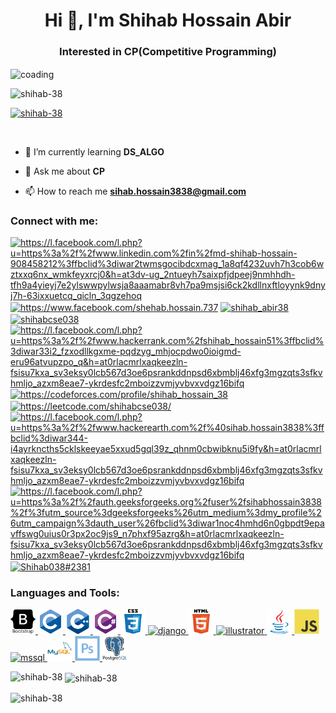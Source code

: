 <h1 align="center">Hi 👋, I'm Shihab Hossain Abir</h1>
<h3 align="center">Interested in CP(Competitive Programming)</h3>
<img align="center" alt="coading" width= "350" src="https://i.pinimg.com/550x/54/e3/7d/54e37d8074ebcde1d96c77d7b2a7f310.jpg">

<p align="left"> <img src="https://komarev.com/ghpvc/?username=shihab-38&label=Profile%20views&color=0e75b6&style=flat" alt="shihab-38" /> </p>

<p align="left"> <a href="https://github.com/ryo-ma/github-profile-trophy"><img src="https://github-profile-trophy.vercel.app/?username=shihab-38" alt="shihab-38" /></a> </p>

<p align="left"> <a href="https://twitter.com/" target="blank"><img src="https://img.shields.io/twitter/follow/?logo=twitter&style=for-the-badge" alt="" /></a> </p>

- 🌱 I’m currently learning **DS_ALGO**

- 💬 Ask me about **CP**

- 📫 How to reach me **sihab.hossain3838@gmail.com**

<h3 align="left">Connect with me:</h3>
<p align="left">
<a href="https://linkedin.com/in/https://l.facebook.com/l.php?u=https%3a%2f%2fwww.linkedin.com%2fin%2fmd-shihab-hossain-908458212%3ffbclid%3diwar2twmsgocibdcxmag_1a8qf4232uvh7h3cob6wztxxq6nx_wmkfeyxrcj0&h=at3dv-ug_2ntueyh7saixpfjdpeej9nmhhdh-tfh9a4yieyj7e2ylswwpylwsja8aaamabr8vh7pa9msjsi6ck2kdllnxftloyynk9dnyj7h-63ixxuetcq_qicln_3qgzehoq" target="blank"><img align="center" src="https://raw.githubusercontent.com/rahuldkjain/github-profile-readme-generator/master/src/images/icons/Social/linked-in-alt.svg" alt="https://l.facebook.com/l.php?u=https%3a%2f%2fwww.linkedin.com%2fin%2fmd-shihab-hossain-908458212%3ffbclid%3diwar2twmsgocibdcxmag_1a8qf4232uvh7h3cob6wztxxq6nx_wmkfeyxrcj0&h=at3dv-ug_2ntueyh7saixpfjdpeej9nmhhdh-tfh9a4yieyj7e2ylswwpylwsja8aaamabr8vh7pa9msjsi6ck2kdllnxftloyynk9dnyj7h-63ixxuetcq_qicln_3qgzehoq" height="30" width="40" /></a>
<a href="https://fb.com/https://www.facebook.com/shehab.hossain.737" target="blank"><img align="center" src="https://raw.githubusercontent.com/rahuldkjain/github-profile-readme-generator/master/src/images/icons/Social/facebook.svg" alt="https://www.facebook.com/shehab.hossain.737" height="30" width="40" /></a>
<a href="https://instagram.com/shihab_abir38" target="blank"><img align="center" src="https://raw.githubusercontent.com/rahuldkjain/github-profile-readme-generator/master/src/images/icons/Social/instagram.svg" alt="shihab_abir38" height="30" width="40" /></a>
<a href="https://www.codechef.com/users/shihabcse038" target="blank"><img align="center" src="https://cdn.jsdelivr.net/npm/simple-icons@3.1.0/icons/codechef.svg" alt="shihabcse038" height="30" width="40" /></a>
<a href="https://www.hackerrank.com/https://l.facebook.com/l.php?u=https%3a%2f%2fwww.hackerrank.com%2fshihab_hossain51%3ffbclid%3diwar33i2_fzxodllkgxme-pqdzyg_mhjocpdwo0ioigmd-eru96atvupzpo_q&h=at0rlacmrlxaqkeezln-fsisu7kxa_sv3eksy0lcb567d3oe6psrankddnpsd6xbmblj46xfg3mgzqts3sfkvhmljo_azxm8eae7-ykrdesfc2mboizzvmjyvbvxvdgz16bifq" target="blank"><img align="center" src="https://raw.githubusercontent.com/rahuldkjain/github-profile-readme-generator/master/src/images/icons/Social/hackerrank.svg" alt="https://l.facebook.com/l.php?u=https%3a%2f%2fwww.hackerrank.com%2fshihab_hossain51%3ffbclid%3diwar33i2_fzxodllkgxme-pqdzyg_mhjocpdwo0ioigmd-eru96atvupzpo_q&h=at0rlacmrlxaqkeezln-fsisu7kxa_sv3eksy0lcb567d3oe6psrankddnpsd6xbmblj46xfg3mgzqts3sfkvhmljo_azxm8eae7-ykrdesfc2mboizzvmjyvbvxvdgz16bifq" height="30" width="40" /></a>
<a href="https://codeforces.com/profile/https://codeforces.com/profile/shihab_hossain_38" target="blank"><img align="center" src="https://raw.githubusercontent.com/rahuldkjain/github-profile-readme-generator/master/src/images/icons/Social/codeforces.svg" alt="https://codeforces.com/profile/shihab_hossain_38" height="30" width="40" /></a>
<a href="https://www.leetcode.com/https://leetcode.com/shihabcse038/" target="blank"><img align="center" src="https://raw.githubusercontent.com/rahuldkjain/github-profile-readme-generator/master/src/images/icons/Social/leet-code.svg" alt="https://leetcode.com/shihabcse038/" height="30" width="40" /></a>
<a href="https://www.hackerearth.com/https://l.facebook.com/l.php?u=https%3a%2f%2fwww.hackerearth.com%2f%40sihab.hossain3838%3ffbclid%3diwar344-i4ayrkncths5cklskeeyae5xxud5gql39z_qhnm0cbwibknu5i9fy&h=at0rlacmrlxaqkeezln-fsisu7kxa_sv3eksy0lcb567d3oe6psrankddnpsd6xbmblj46xfg3mgzqts3sfkvhmljo_azxm8eae7-ykrdesfc2mboizzvmjyvbvxvdgz16bifq" target="blank"><img align="center" src="https://raw.githubusercontent.com/rahuldkjain/github-profile-readme-generator/master/src/images/icons/Social/hackerearth.svg" alt="https://l.facebook.com/l.php?u=https%3a%2f%2fwww.hackerearth.com%2f%40sihab.hossain3838%3ffbclid%3diwar344-i4ayrkncths5cklskeeyae5xxud5gql39z_qhnm0cbwibknu5i9fy&h=at0rlacmrlxaqkeezln-fsisu7kxa_sv3eksy0lcb567d3oe6psrankddnpsd6xbmblj46xfg3mgzqts3sfkvhmljo_azxm8eae7-ykrdesfc2mboizzvmjyvbvxvdgz16bifq" height="30" width="40" /></a>
<a href="https://auth.geeksforgeeks.org/user/https://l.facebook.com/l.php?u=https%3a%2f%2fauth.geeksforgeeks.org%2fuser%2fsihabhossain3838%2f%3futm_source%3dgeeksforgeeks%26utm_medium%3dmy_profile%26utm_campaign%3dauth_user%26fbclid%3diwar1noc4hmhd6n0gbpdt9epavffswg0uius0r3px2oc9js9_n7phxf95azrg&h=at0rlacmrlxaqkeezln-fsisu7kxa_sv3eksy0lcb567d3oe6psrankddnpsd6xbmblj46xfg3mgzqts3sfkvhmljo_azxm8eae7-ykrdesfc2mboizzvmjyvbvxvdgz16bifq" target="blank"><img align="center" src="https://raw.githubusercontent.com/rahuldkjain/github-profile-readme-generator/master/src/images/icons/Social/geeks-for-geeks.svg" alt="https://l.facebook.com/l.php?u=https%3a%2f%2fauth.geeksforgeeks.org%2fuser%2fsihabhossain3838%2f%3futm_source%3dgeeksforgeeks%26utm_medium%3dmy_profile%26utm_campaign%3dauth_user%26fbclid%3diwar1noc4hmhd6n0gbpdt9epavffswg0uius0r3px2oc9js9_n7phxf95azrg&h=at0rlacmrlxaqkeezln-fsisu7kxa_sv3eksy0lcb567d3oe6psrankddnpsd6xbmblj46xfg3mgzqts3sfkvhmljo_azxm8eae7-ykrdesfc2mboizzvmjyvbvxvdgz16bifq" height="30" width="40" /></a>
<a href="https://discord.gg/Shihab038#2381" target="blank"><img align="center" src="https://raw.githubusercontent.com/rahuldkjain/github-profile-readme-generator/master/src/images/icons/Social/discord.svg" alt="Shihab038#2381" height="30" width="40" /></a>
</p>

<h3 align="left">Languages and Tools:</h3>
<p align="left"> <a href="https://getbootstrap.com" target="_blank" rel="noreferrer"> <img src="https://raw.githubusercontent.com/devicons/devicon/master/icons/bootstrap/bootstrap-plain-wordmark.svg" alt="bootstrap" width="40" height="40"/> </a> <a href="https://www.cprogramming.com/" target="_blank" rel="noreferrer"> <img src="https://raw.githubusercontent.com/devicons/devicon/master/icons/c/c-original.svg" alt="c" width="40" height="40"/> </a> <a href="https://www.w3schools.com/cpp/" target="_blank" rel="noreferrer"> <img src="https://raw.githubusercontent.com/devicons/devicon/master/icons/cplusplus/cplusplus-original.svg" alt="cplusplus" width="40" height="40"/> </a> <a href="https://www.w3schools.com/cs/" target="_blank" rel="noreferrer"> <img src="https://raw.githubusercontent.com/devicons/devicon/master/icons/csharp/csharp-original.svg" alt="csharp" width="40" height="40"/> </a> <a href="https://www.w3schools.com/css/" target="_blank" rel="noreferrer"> <img src="https://raw.githubusercontent.com/devicons/devicon/master/icons/css3/css3-original-wordmark.svg" alt="css3" width="40" height="40"/> </a> <a href="https://www.djangoproject.com/" target="_blank" rel="noreferrer"> <img src="https://cdn.worldvectorlogo.com/logos/django.svg" alt="django" width="40" height="40"/> </a> <a href="https://www.w3.org/html/" target="_blank" rel="noreferrer"> <img src="https://raw.githubusercontent.com/devicons/devicon/master/icons/html5/html5-original-wordmark.svg" alt="html5" width="40" height="40"/> </a> <a href="https://www.adobe.com/in/products/illustrator.html" target="_blank" rel="noreferrer"> <img src="https://www.vectorlogo.zone/logos/adobe_illustrator/adobe_illustrator-icon.svg" alt="illustrator" width="40" height="40"/> </a> <a href="https://www.java.com" target="_blank" rel="noreferrer"> <img src="https://raw.githubusercontent.com/devicons/devicon/master/icons/java/java-original.svg" alt="java" width="40" height="40"/> </a> <a href="https://developer.mozilla.org/en-US/docs/Web/JavaScript" target="_blank" rel="noreferrer"> <img src="https://raw.githubusercontent.com/devicons/devicon/master/icons/javascript/javascript-original.svg" alt="javascript" width="40" height="40"/> </a> <a href="https://www.microsoft.com/en-us/sql-server" target="_blank" rel="noreferrer"> <img src="https://www.svgrepo.com/show/303229/microsoft-sql-server-logo.svg" alt="mssql" width="40" height="40"/> </a> <a href="https://www.mysql.com/" target="_blank" rel="noreferrer"> <img src="https://raw.githubusercontent.com/devicons/devicon/master/icons/mysql/mysql-original-wordmark.svg" alt="mysql" width="40" height="40"/> </a> <a href="https://www.photoshop.com/en" target="_blank" rel="noreferrer"> <img src="https://raw.githubusercontent.com/devicons/devicon/master/icons/photoshop/photoshop-line.svg" alt="photoshop" width="40" height="40"/> </a> <a href="https://www.postgresql.org" target="_blank" rel="noreferrer"> <img src="https://raw.githubusercontent.com/devicons/devicon/master/icons/postgresql/postgresql-original-wordmark.svg" alt="postgresql" width="40" height="40"/> </a> </p>

<p><img align="left" src="https://github-readme-stats.vercel.app/api/top-langs?username=shihab-38&show_icons=true&locale=en&layout=compact" alt="shihab-38" /></p>

<p>&nbsp;<img align="center" src="https://github-readme-stats.vercel.app/api?username=shihab-38&show_icons=true&locale=en" alt="shihab-38" /></p>

<p><img align="center" src="https://github-readme-streak-stats.herokuapp.com/?user=shihab-38&" alt="shihab-38" /></p>
